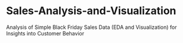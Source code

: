 # Sales-Analysis-and-Visualization
Analysis of Simple Black Friday Sales Data (EDA and Visualization) for Insights into Customer Behavior
